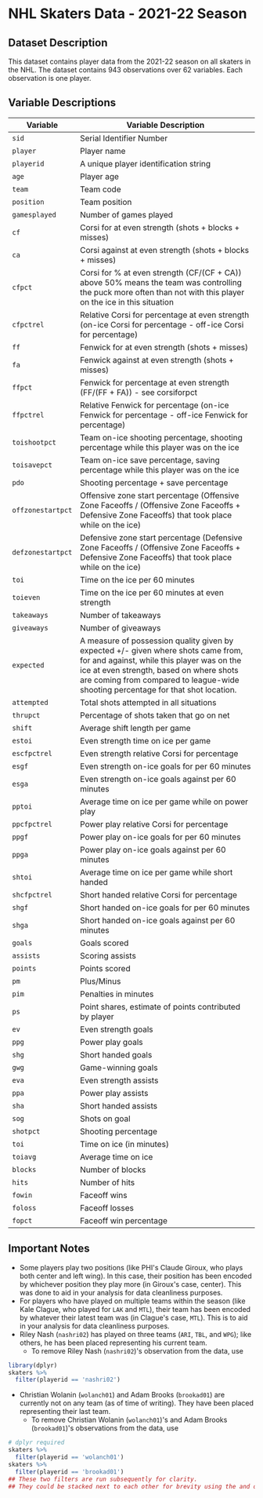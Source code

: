 # NHL Skaters Data - 2021-22 Season

## Dataset Description

This dataset contains player data from the 2021-22 season on all skaters in the NHL. The dataset contains 943 observations over 62 variables. Each observation is one player.

## Variable Descriptions

| Variable        | Variable Description |
|-----------------|-----------------------------------------------------------------------------------------------------------------------------------------------------------------------------------------------------------------------------------------------------------------|
| `sid`             | Serial Identifier Number                                                                      |
| `player`          | Player name                                                                                                                                                                                                                                                     |
| `playerid`        | A unique player identification string                                                                                                                                                                                                                           |
| `age`             | Player age                                                                                                                                                                                                                                                      |
| `team`            | Team code                                                                                                                                                                                                                                                       |
| `position`        | Team position                                                                                                                                                                                                                                                   |
| `gamesplayed`     | Number of games played                                                                                                                                                                                                                                          |
| `cf`              | Corsi for at even strength (shots + blocks + misses)                                                                                                                                                                                                            |
| `ca`              | Corsi against at even strength (shots + blocks + misses)                                                                                                                                                                                                        |
| `cfpct`           | Corsi for % at even strength (CF/(CF + CA))  above 50% means the team was controlling the puck more often than not with this player on the ice in this situation                                                                                                |
| `cfpctrel`        | Relative Corsi for percentage at even strength (on-ice Corsi for percentage - off-ice Corsi for percentage)                                                                                                                                                     |
| `ff`              | Fenwick for at even strength (shots + misses)                                                                                                                                                                                                                   |
| `fa`              | Fenwick against at even strength (shots + misses)                                                                                                                                                                                                               |
| `ffpct`           | Fenwick for percentage at even strength (FF/(FF + FA)) - see corsiforpct                                                                                                                                                                                        |
| `ffpctrel`        | Relative Fenwick for percentage (on-ice Fenwick for percentage - off-ice Fenwick for percentage)                                                                                                                                                                |
| `toishootpct`     | Team on-ice shooting percentage, shooting percentage while this player was on the ice                                                                                                                                                                           |
| `toisavepct`      | Team on-ice save percentage, saving percentage while this player was on the ice                                                                                                                                                                                 |
| `pdo`             | Shooting percentage + save percentage                                                                                                                                                                                                                           |
| `offzonestartpct` | Offensive zone start percentage (Offensive Zone Faceoffs / (Offensive Zone Faceoffs + Defensive Zone Faceoffs) that took place while on the ice)                                                                                                                |
| `defzonestartpct` | Defensive zone start percentage (Defensive Zone Faceoffs / (Offensive Zone Faceoffs + Defensive Zone Faceoffs) that took place while on the ice)                                                                                                                |
| `toi`             | Time on the ice per 60 minutes                                                                                                                                                                                                                                  |
| `toieven`         | Time on the ice per 60 minutes at even strength                                                                                                                                                                                                                 |
| `takeaways`       | Number of takeaways                                                                                                                                                                                                                                             |
| `giveaways`       | Number of giveaways                                                                                                                                                                                                                                             |
| `expected`        | A measure of possession quality given by expected +/- given where shots came from, for and against, while this player was on the ice at even strength, based on where shots are coming from compared to league-wide shooting percentage for that shot location. |
| `attempted`       | Total shots attempted in all situations                                                                                                                                                                                                                         |
| `thrupct`         | Percentage of shots taken that go on net                                                                                                                                                                                                                        |
| `shift`           | Average shift length per game                                                                                                                                                                                                                                   |
| `estoi`           | Even strength time on ice per game                                                                                                                                                                                                                              |
| `escfpctrel`      | Even strength relative Corsi for percentage                                                                                                                                                                                                                     |
| `esgf`            | Even strength on-ice goals for per 60 minutes                                                                                                                                                                                                                   |
| `esga`            | Even strength on-ice goals against per 60 minutes                                                                                                                                                                                                               |
| `pptoi`           | Average time on ice per game while on power play                                                                                                                                                                                                                |
| `ppcfpctrel`      | Power play relative Corsi for percentage                                                                                                                                                                                                                        |
| `ppgf`            | Power play on-ice goals for per 60 minutes                                                                                                                                                                                                                      |
| `ppga`            | Power play on-ice goals against per 60 minutes                                                                                                                                                                                                                  |
| `shtoi`           | Average time on ice per game while short handed                                                                                                                                                                                                                 |
| `shcfpctrel`      | Short handed relative Corsi for percentage                                                                                                                                                                                                                      |
| `shgf`            | Short handed on-ice goals for per 60 minutes                                                                                                                                                                                                                    |
| `shga`            | Short handed on-ice goals against per 60 minutes                                                                                                                                                                                                                |
| `goals`           | Goals scored                                                                                                                                                                                                                                                    |
| `assists`         | Scoring assists                                                                                                                                                                                                                                                 |
| `points`          | Points scored                                                                                                                                                                                                                                                   |
| `pm`              | Plus/Minus                                                                                                                                                                                                                                                      |
| `pim`             | Penalties in minutes                                                                                                                                                                                                                                            |
| `ps`              | Point shares, estimate of points contributed by player                                                                                                                                                                                                          |
| `ev`              | Even strength goals                                                                                                                                                                                                                                             |
| `ppg`             | Power play goals                                                                                                                                                                                                                                                |
| `shg`             | Short handed goals                                                                                                                                                                                                                                              |
| `gwg`             | Game-winning goals                                                                                                                                                                                                                                              |
| `eva`             | Even strength assists                                                                                                                                                                                                                                           |
| `ppa`             | Power play assists                                                                                                                                                                                                                                              |
| `sha`             | Short handed assists                                                                                                                                                                                                                                            |
| `sog`             | Shots on goal                                                                                                                                                                                                                                                   |
| `shotpct`         | Shooting percentage                                                                                                                                                                                                                                             |
| `toi`             | Time on ice (in minutes)                                                                                                                                                                                                                                        |
| `toiavg`          | Average time on ice                                                                                                                                                                                                                                             |
| `blocks`          | Number of blocks                                                                                                                                                                                                                                                |
| `hits`            | Number of hits                                                                                                                                                                                                                                                  |
| `fowin`           | Faceoff wins                                                                                                                                                                                                                                                    |
| `foloss`          | Faceoff losses                                                                                                                                                                                                                                                  |
| `fopct`           | Faceoff win percentage                                                                                                                                                                                                                                          |

## Important Notes

- Some players play two positions (like PHI's Claude Giroux, who plays both center and left wing). In this case, their position has been encoded by whichever position they play more (in Giroux's case, center). This was done to aid in your analysis for data cleanliness purposes.
- For players who have played on multiple teams within the season (like Kale Clague, who played for `LAK` and `MTL`), their team has been encoded by whatever their latest team was (in Clague's case, `MTL`). This is to aid in your analysis for data cleanliness purposes.
- Riley Nash (`nashri02`) has played on three teams (`ARI`, `TBL`, and `WPG`); like others, he has been placed representing his current team.
  - To remove Riley Nash (`nashri02`)'s observation from the data, use
```R
library(dplyr)
skaters %>%
  filter(playerid == 'nashri02')
```
- Christian Wolanin (`wolanch01`) and Adam Brooks (`brookad01`) are currently not on any team (as of time of writing). They have been placed representing their last team.
  - To remove Christian Wolanin (`wolanch01`)'s and Adam Brooks (`brookad01`)'s observations from the data, use
```R
# dplyr required
skaters %>%
  filter(playerid == 'wolanch01')
skaters %>%
  filter(playerid == 'brookad01')
## These two filters are run subsequently for clarity.
## They could be stacked next to each other for brevity using the and operator.
```
